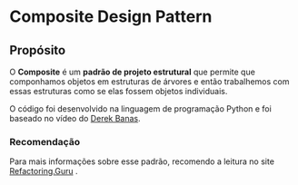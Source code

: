 # Composite Design Pattern

## Propósito

O **Composite** é um **padrão de projeto estrutural** que permite que componhamos objetos em estruturas de árvores e então trabalhemos com essas estruturas como se elas fossem objetos individuais.



O código foi desenvolvido na linguagem de programação Python e foi baseado no vídeo do [Derek Banas](https://www.youtube.com/watch?v=2HUnoKyC9l0).

### Recomendação

Para mais informações sobre esse padrão, recomendo a leitura no site [Refactoring.Guru](https://refactoring.guru/pt-br/design-patterns/composite) .